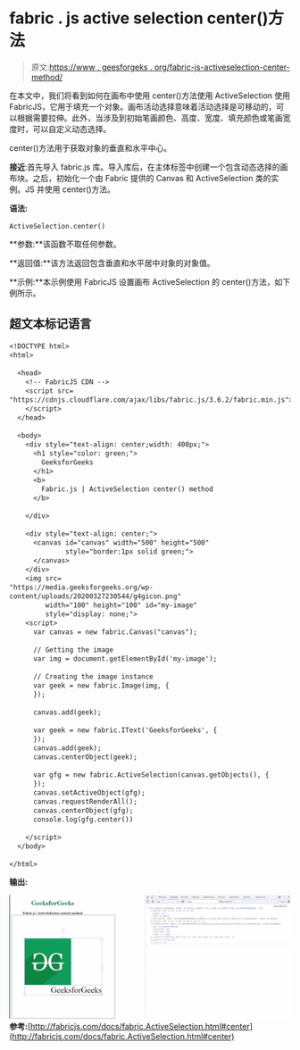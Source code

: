 # fabric . js active selection center()方法

> 原文:[https://www . geesforgeks . org/fabric-js-activeselection-center-method/](https://www.geeksforgeeks.org/fabric-js-activeselection-center-method/)

在本文中，我们将看到如何在画布中使用 center()方法使用 ActiveSelection 使用 FabricJS，它用于填充一个对象。画布活动选择意味着活动选择是可移动的，可以根据需要拉伸。此外，当涉及到初始笔画颜色、高度、宽度、填充颜色或笔画宽度时，可以自定义动态选择。

center()方法用于获取对象的垂直和水平中心。

**接近**:首先导入 fabric.js 库。导入库后，在主体标签中创建一个包含动态选择的画布块。之后，初始化一个由 Fabric 提供的 Canvas 和 ActiveSelection 类的实例。JS 并使用 center()方法。

**语法:**

```
ActiveSelection.center()
```

**参数:**该函数不取任何参数。

**返回值:**该方法返回包含垂直和水平居中对象的对象值。

**示例:**本示例使用 FabricJS 设置画布 ActiveSelection 的 center()方法，如下例所示。

## 超文本标记语言

```
<!DOCTYPE html> 
<html> 

  <head>
    <!-- FabricJS CDN -->
    <script src= 
"https://cdnjs.cloudflare.com/ajax/libs/fabric.js/3.6.2/fabric.min.js"> 
    </script> 
  </head> 

  <body> 
    <div style="text-align: center;width: 400px;"> 
      <h1 style="color: green;"> 
        GeeksforGeeks 
      </h1>
      <b> 
        Fabric.js | ActiveSelection center() method 
      </b> 

    </div> 

    <div style="text-align: center;"> 
      <canvas id="canvas" width="500" height="500"
              style="border:1px solid green;"> 
      </canvas> 
    </div> 
    <img src= 
"https://media.geeksforgeeks.org/wp-content/uploads/20200327230544/g4gicon.png"
         width="100" height="100" id="my-image"
         style="display: none;">
    <script> 
      var canvas = new fabric.Canvas("canvas"); 

      // Getting the image 
      var img = document.getElementById('my-image'); 

      // Creating the image instance 
      var geek = new fabric.Image(img, {
      }); 

      canvas.add(geek); 

      var geek = new fabric.IText('GeeksforGeeks', {
      });
      canvas.add(geek);
      canvas.centerObject(geek); 

      var gfg = new fabric.ActiveSelection(canvas.getObjects(), {
      });
      canvas.setActiveObject(gfg);
      canvas.requestRenderAll();
      canvas.centerObject(gfg);
      console.log(gfg.center()) 

    </script> 
  </body> 

</html>
```

**输出:**

![](img/096d7f0fc20134827dc5230bccdf183a.png)
**参考:**[http://fabricjs.com/docs/fabric.ActiveSelection.html#center](http://fabricjs.com/docs/fabric.ActiveSelection.html#center)
